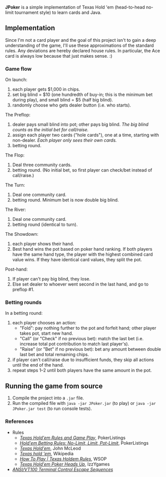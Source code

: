 **JPoker** is a simple implementation of Texas Hold 'em (head-to-head no-limit tournament style) to
learn cards and Java.

## Implementation ##
Since I'm not a card player and the goal of this project isn't to gain a deep understanding of the
game, I'll use these approximations of the standard rules. Any deviations are hereby declared house
rules. In particular, the Ace card is always low because that just makes sense. :)

### Game flow ###
On launch:

  1. each player gets $1,000 in chips.
  2. set big blind = $10 (one hundredth of buy-in; this is the minimum bet during play), and small
     blind = $5 (half big blind).
  3. randomly choose who gets dealer button (i.e. who starts).

The Preflop:

  1. dealer pays small blind into pot; other pays big blind.
     _The big blind counts as the initial bet for call/raise._
  2. assign each player two cards ("hole cards"), one at a time, starting with non-dealer.
     _Each player only sees their own cards._
  3. betting round.

The Flop:

  1. Deal three community cards.
  2. betting round. (No initial bet, so first player can check/bet instead of call/raise.)
	
The Turn:

  1. Deal one community card.
  2. betting round. Minimum bet is now double big blind.

The River:

  1. Deal one community card.
  2. betting round (identical to turn).

The Showdown:

  1. each player shows their hand.
  2. Best hand wins the pot based on poker hand ranking. If both players have the same hand
     type, the player with the highest combined card value wins. If they have identical card
     values, they split the pot.

Post-hand:

  1. If player can't pay big blind, they lose.
  2. Else set dealer to whoever went second in the last hand, and go to preflop #1.

### Betting rounds ###
In a betting round:

  1. each player chooses an action:
     * "Fold": pay nothing further to the pot and forfeit hand; other player takes pot, start new
        hand.
     * "Call" (or "Check" if no previous bet): match the last bet (i.e. increase total pot
        contribution to match last player's).
     * "Raise" (or "Bet" if no previous bet): bet any amount between double last bet and total
       remaining chips.
  2. if player can't call/raise due to insufficient funds, they skip all actions until the end of
     the hand.
  3. repeat steps 1–2 until both players have the same amount in the pot.

## Running the game from source ##

1. Compile the project into a `.jar` file.
2. Run the compiled file with `java -jar JPoker.jar` (to play) or `java -jar JPoker.jar test` (to run console tests).

### References ###

* Rules
  * _[Texas Hold'em Rules and Game Play](http://www.pokerlistings.com/poker-rules-texas-holdem)_, PokerListings
  * _[Hold'em Betting Rules: No-Limit, Limit, Pot-Limit](http://www.pokerlistings.com/texas-holdem-betting-rules)_, PokerListings
  * _[Texas Hold'em](https://www.pagat.com/poker/variants/texasholdem.html)_, John McLeod 
  * _[Texas hold 'em](https://en.wikipedia.org/wiki/Texas_hold_'em#Rules)_, Wikipedia
  * _[How To Play | Texas Holdem Rules](http://www.wsop.com/poker-games/texas-holdem/rules/)_, WSOP
  * _[Texas Hold'em Poker Heads Up](http://www.izzygames.com/texas-holdem-poker-heads-up-t4278.html)_, IzzYgames
* _[ANSI/VT100 Terminal Control Escape Sequences](http://www.termsys.demon.co.uk/vtansi.htm)_